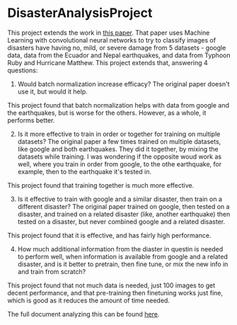 # DisasterAnalysisProject
This project extends the work in [this paper](https://mimran.me/papers/Damage_assessment_from_Social_Media_Images.pdf). That paper uses Machine Learning with convolutional neural networks to try to classify images of disasters have having no, mild, or severe damage from 5 datasets - google data, data from the Ecuador and Nepal earthquakes, and data from Typhoon Ruby and Hurricane Matthew. This project extends that, answering 4 questions:
1. Would batch normalization increase efficacy? The original paper doesn't use it, but would it help.

This project found that batch normalization helps with data from google and the earthquakes, but is worse for the others. However, as a whole, it performs better.

2. Is it more effective to train in order or together for training on multiple datasets? The original paper a few times trained on multiple datasets, like google and both earthquakes. They did it together, by mixing the datasets while training. I was wondering if the opposite woud work as well, where you train in order from google, to the othe earthquake, for example, then to the earthquake it's tested in.

This project found that training together is much more effective.

3. Is it effective to train with google and a similar disaster, then train on a different disaster? The original paper trained on google, then tested on a disaster, and trained on a related disaster (like, another earthquake) then tested on a disaster, but never combined google and a related disaster.

This project found that it is effective, and has fairly high performance.

4. How much additional information from the diaster in questin is needed to perform well, when information is available from google and a related disaster, and is it better to pretrain, then fine tune, or mix the new info in and train from scratch?

This project found that not much data is needed, just 100 images to get decent performance, and that pre-training then finetuning works just fine, which is good as it reduces the amount of time needed.

The full document analyzing this can be found [here](https://docs.google.com/document/d/1hs6zRE0S7NhGgesi-6oHmKgMUE9TFvFd-o7zF6TX9ho/edit?usp=sharing).
